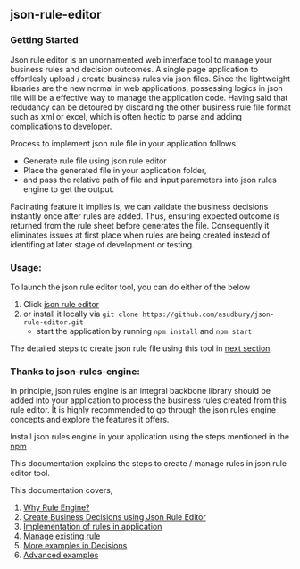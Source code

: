 ## json-rule-editor

### Getting Started

Json rule editor is an unornamented web interface tool to manage your business rules and decision outcomes. A single page application to effortlesly upload / create business rules via json files. Since the lightweight libraries are the new normal in web applications, possessing logics in json file will be a effective way to manage the application code. Having said that redudancy can be detoured by discarding the other business rule file format such as xml or excel, which is often hectic to parse and adding complications to developer.

Process to implement json rule file in your application follows

- Generate rule file using json rule editor
- Place the generated file in your application folder,
- and pass the relative path of file and input parameters into json rules engine to get the output.

Facinating feature it implies is, we can validate the business decisions instantly once after rules are added. Thus, ensuring expected outcome is returned from the rule sheet before generates the file. Consequently it eliminates issues at first place when rules are being created instead of identifing at later stage of development or testing.

### Usage:

To launch the json rule editor tool, you can do either of the below

1.  Click [json rule editor](https://asudbury.github.io/json-rule-editor)
2.  or install it locally via `git clone https://github.com/asudbury/json-rule-editor.git`
    - start the application by running `npm install` and `npm start`

The detailed steps to create json rule file using this tool in [next section](https://asudbury.github.io/json-rule-editor-docs/create-rules.html).

### Thanks to json-rules-engine:

In principle, json rules engine is an integral backbone library should be added into your application to process the business rules created from this rule editor. It is highly recommended to go through the json rules engine concepts and explore the features it offers.

Install json rules engine in your application using the steps mentioned in the [npm](https://www.npmjs.com/package/json-rules-engine)

This documentation explains the steps to create / manage rules in json rule editor tool.

This documentation covers,

1. [Why Rule Engine?](https://asudbury.github.io/json-rule-editor-docs/rule-engine.html)
2. [Create Business Decisions using Json Rule Editor](https://asudbury.github.io/json-rule-editor-docs/create-rules.html)
3. [Implementation of rules in application](https://asudbury.github.io/json-rule-editor-docs/implementation.html)
4. [Manage existing rule](https://asudbury.github.io/json-rule-editor-docs/manage-rules.html)
5. [More examples in Decisions](https://asudbury.github.io/json-rule-editor-docs/decisions.html)
6. [Advanced examples](https://asudbury.github.io/json-rule-editor-docs/advanced.html)
